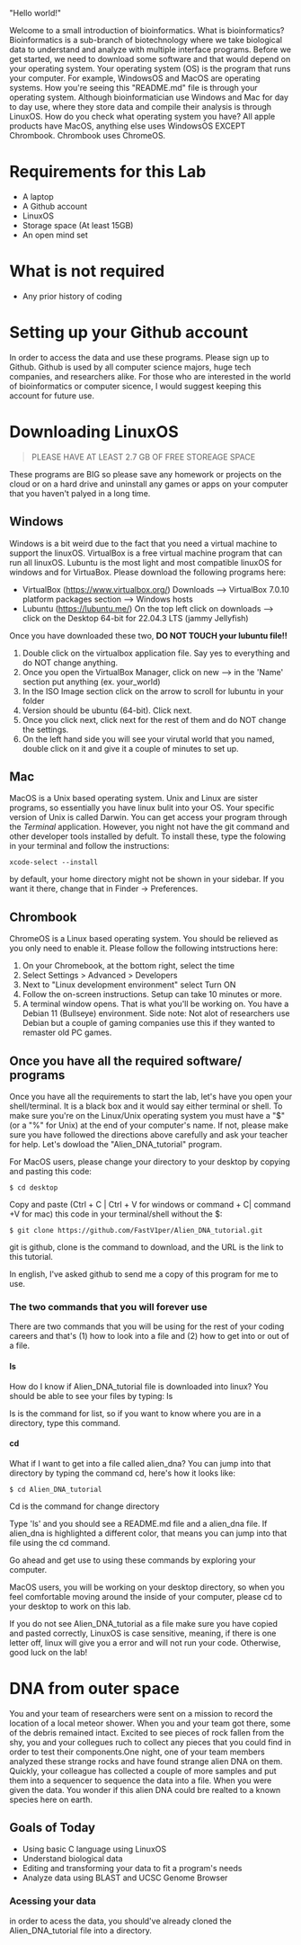 "Hello world!"

Welcome to a small introduction of bioinformatics. What is bioinformatics? Bioinformatics is a sub-branch of biotechnology where we take biological data to understand and analyze with multiple interface programs. Before we get started, we need to download some software and that would depend on your operating system. Your operating system (OS) is the program that runs your computer. For example, WindowsOS and MacOS are operating systems. How you're seeing this "README.md" file is through your operating system. Although bioinformatician use Windows and Mac for day to day use, where they store data and compile their analysis is through LinuxOS. How do you check what operating system you have? All apple products have MacOS, anything else uses WindowsOS EXCEPT Chrombook. Chrombook uses ChromeOS. 

# Requirements for this Lab
* A laptop
* A Github account
* LinuxOS
* Storage space (At least 15GB)
* An open mind set

# What is not required 
* Any prior history of coding

# Setting up your Github account
In order to access the data and use these programs. Please sign up to Github. Github is used by all computer science majors, huge tech companies, and researchers alike. For those who are interested in the world of bioinformatics or computer sicence, I would suggest keeping this account for future use. 

# Downloading LinuxOS

> PLEASE HAVE AT LEAST 2.7 GB OF FREE STOREAGE SPACE

These programs are BIG so please save any homework or projects on the cloud or on a hard drive and uninstall any games or apps on your computer that you haven't palyed in a long time. 

## Windows
Windows is a bit weird due to the fact that you need a virtual machine to support the linuxOS. VirtualBox is a free virtual machine program that can run all linuxOS. Lubuntu is the most light and most compatible linuxOS for windows and for VirtuaBox. Please download the following programs here:

- VirtualBox (https://www.virtualbox.org/) Downloads --> VirtualBox 7.0.10 platform packages section --> Windows hosts
- Lubuntu (https://lubuntu.me/) On the top left click on downloads --> click on the Desktop 64-bit for 22.04.3 LTS (jammy Jellyfish)

Once you have downloaded these two, **DO NOT TOUCH your lubuntu file!!** 
1. Double click on the virtualbox application file. Say yes to everything and do NOT change anything. 
2. Once you open the VirtualBox Manager, click on new --> in the 'Name' section put anything (ex. your_world)
3. In the ISO Image section click on the arrow to scroll for lubuntu in your folder
4. Version should be ubuntu (64-bit). Click next.
5. Once you click next, click next for the rest of them and do NOT change the settings. 
6. On the left hand side you will see your virutal world that you named, double click on it and give it a couple of minutes to set up. 

## Mac
MacOS is a Unix based operating system. Unix and Linux are sister programs, so essentially you have linux bulit into your OS. Your specific version of Unix is called Darwin. You can get access your program through the *Terminal* application. However, you night not have the git command and other developer tools installed by defult. To install these, type the folowing in your terminal and follow the instructions: 

```
xcode-select --install
```
by default, your home directory might not be shown in your sidebar. If you want it there, change that in Finder -> Preferences.

## Chrombook
ChromeOS is a Linux based operating system. You should be relieved as you only need to enable it. Please follow the following intstructions here: 

1. On your Chromebook, at the bottom right, select the time
2. Select Settings > Advanced > Developers 
3. Next to "Linux development environment" select Turn ON
4. Follow the on-screen instructions. Setup can take 10 minutes or more. 
5. A terminal window opens. That is what you'll be working on. You have a Debian 11 (Bullseye) environment. Side note: Not alot of researchers use Debian but a couple of gaming companies use this if they wanted to remaster old PC games. 

## Once you have all the required software/ programs
Once you have all the requirements to start the lab, let's have you open your shell/terminal. It is a black box and it would say either terminal or shell. To make sure 
you're on the Linux/Unix operating system you must have a "$" (or a "%" for Unix) at the end of your computer's name. If not, please make sure you have followed the 
directions above carefully and ask your teacher for help. Let's dowload the "Alien_DNA_tutorial" program. 

For MacOS users, please change your directory to your desktop by copying and pasting this code: 

```
$ cd desktop
```
Copy and paste (Ctrl + C | Ctrl + V for windows or command + 
C| 
command +V for mac) this code in your terminal/shell without the $:

```
$ git clone https://github.com/FastV1per/Alien_DNA_tutorial.git
```

git is github, clone is the command to download, and the URL is the link to this tutorial.

In english, I've asked github to send me a copy of this program for me to use.

### The two commands that you will forever use

There are two commands that you will be using for the rest of your coding careers and that's (1) how to look into a file and (2) how to get into or out of a file.

#### ls
How do I know if Alien_DNA_tutorial file is downloaded into linux? You should be able to see your files by typing: ls

ls is the command for list, so if you want to know where you are in a directory, type this command.

#### cd
What if I want to get into a file called alien_dna? You can jump into that directory by typing the command cd, here's how it looks like:

```
$ cd Alien_DNA_tutorial
```
Cd is the command for change directory

Type 'ls' and you should see a README.md file and a alien_dna file. If alien_dna is highlighted a different color, that means you can jump into that file using the cd 
command. 

Go ahead and get use to using these commands by exploring your computer.

MacOS users, you will be working on your desktop directory, so when you feel 
comfortable moving around the inside of your computer, please cd to your desktop to work on this lab.  

If you do not see Alien_DNA_tutorial as a file make sure you have copied and pasted correctly, LinuxOS is case sensitive, meaning, if there is one letter off, linux will give you a error and will not run your code. Otherwise, good luck on the lab!

# DNA from outer space
You and your team of researchers were sent on a mission to record the location of a local meteor shower. When you and your team got there, some of the debris remained intact. Excited to see pieces of rock fallen from the shy, you and your collegues ruch to collect any pieces that you could find in order to test their components.One night, one of your team members analyzed these strange rocks and have found strange alien DNA on them. Quickly, your colleague has collected a couple of more samples and put them into a sequencer to sequence the data into a file. When you were given the data. You wonder if this alien DNA could bre realted to a known species here on earth.


## Goals of Today
* Using basic C language using LinuxOS 
* Understand biological data
* Editing and transforming your data to fit a program's needs
* Analyze data using BLAST and UCSC Genome Browser

### Acessing your data

in order to acess the data, you should've already cloned the Alien_DNA_tutorial file into a directory. 


